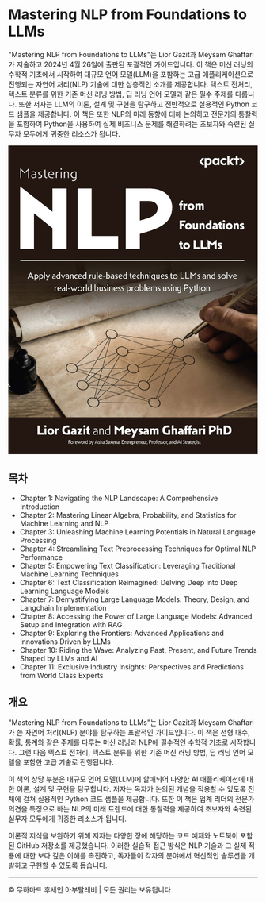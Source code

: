 <!-- ©©©©©©©©©©©©©©©©©©©©©©©© All Rights Are Reserved By Muhammad Husain Abootalebi ©©©©©©©©©©©©©©©©©©©©©©©©©©©©©©©©©© -->

# Mastering NLP from Foundations to LLMs

"Mastering NLP from Foundations to LLMs"는 Lior Gazit과 Meysam Ghaffari가 저술하고 2024년 4월 26일에 출판된 포괄적인 가이드입니다. 이 책은 머신 러닝의 수학적 기초에서 시작하여 대규모 언어 모델(LLM)을 포함하는 고급 애플리케이션으로 진행되는 자연어 처리(NLP) 기술에 대한 심층적인 소개를 제공합니다. 텍스트 전처리, 텍스트 분류를 위한 기존 머신 러닝 방법, 딥 러닝 언어 모델과 같은 필수 주제를 다룹니다. 또한 저자는 LLM의 이론, 설계 및 구현을 탐구하고 전반적으로 실용적인 Python 코드 샘플을 제공합니다. 이 책은 또한 NLP의 미래 동향에 대해 논의하고 전문가의 통찰력을 포함하여 Python을 사용하여 실제 비즈니스 문제를 해결하려는 초보자와 숙련된 실무자 모두에게 귀중한 리소스가 됩니다.

![Mastering NLP from Foundations to LLMs](../../assets/Books/Book%20Covers/2%20-%202%20-%20Mastering%20NLP%20from%20Foundations%20to%20LLMs.jpg)

## 목차

- Chapter 1: Navigating the NLP Landscape: A Comprehensive Introduction
- Chapter 2: Mastering Linear Algebra, Probability, and Statistics for Machine Learning and NLP
- Chapter 3: Unleashing Machine Learning Potentials in Natural Language Processing
- Chapter 4: Streamlining Text Preprocessing Techniques for Optimal NLP Performance
- Chapter 5: Empowering Text Classification: Leveraging Traditional Machine Learning Techniques
- Chapter 6: Text Classification Reimagined: Delving Deep into Deep Learning Language Models
- Chapter 7: Demystifying Large Language Models: Theory, Design, and Langchain Implementation
- Chapter 8: Accessing the Power of Large Language Models: Advanced Setup and Integration with RAG
- Chapter 9: Exploring the Frontiers: Advanced Applications and Innovations Driven by LLMs
- Chapter 10: Riding the Wave: Analyzing Past, Present, and Future Trends Shaped by LLMs and AI
- Chapter 11: Exclusive Industry Insights: Perspectives and Predictions from World Class Experts

## 개요

"Mastering NLP from Foundations to LLMs"는 Lior Gazit과 Meysam Ghaffari가 쓴 자연어 처리(NLP) 분야를 탐구하는 포괄적인 가이드입니다. 이 책은 선형 대수, 확률, 통계와 같은 주제를 다루는 머신 러닝과 NLP에 필수적인 수학적 기초로 시작합니다. 그런 다음 텍스트 전처리, 텍스트 분류를 위한 기존 머신 러닝 방법, 딥 러닝 언어 모델을 포함한 고급 기술로 진행됩니다.

이 책의 상당 부분은 대규모 언어 모델(LLM)에 할애되어 다양한 AI 애플리케이션에 대한 이론, 설계 및 구현을 탐구합니다. 저자는 독자가 논의된 개념을 적용할 수 있도록 전체에 걸쳐 실용적인 Python 코드 샘플을 제공합니다. 또한 이 책은 업계 리더의 전문가 의견을 특징으로 하는 NLP의 미래 트렌드에 대한 통찰력을 제공하여 초보자와 숙련된 실무자 모두에게 귀중한 리소스가 됩니다.

이론적 지식을 보완하기 위해 저자는 다양한 장에 해당하는 코드 예제와 노트북이 포함된 GitHub 저장소를 제공했습니다. 이러한 실습적 접근 방식은 NLP 기술과 그 실제 적용에 대한 보다 깊은 이해를 촉진하고, 독자들이 각자의 분야에서 혁신적인 솔루션을 개발하고 구현할 수 있도록 돕습니다.

---

© 무하마드 후세인 아부탈레비 | 모든 권리는 보유됩니다

<!-- ©©©©©©©©©©©©©©©©©©©©©©©© All Rights Are Reserved By Muhammad Husain Abootalebi ©©©©©©©©©©©©©©©©©©©©©©©©©©©©©©©©©© -->
